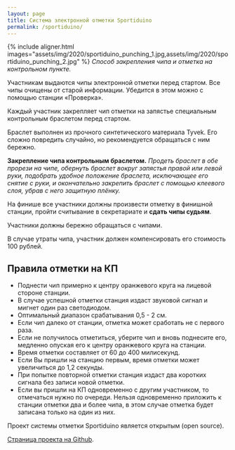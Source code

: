 ```yaml
---
layout: page
title: Система электронной отметки Sportiduino
permalink: /sportiduino/
---
```


{% include aligner.html images="assets/img/2020/sportiduino_punching_1.jpg,assets/img/2020/sportiduino_punching_2.jpg" %}
*Способ закрепления чипа и отметка на контрольном пункте.*

Участникам выдаются чипы электронной отметки перед стартом.
Все чипы очищены от старой информации.
Убедится в этом можно с помощью станции «Проверка».

Каждый участник закрепляет чип отметки на запястье специальным контрольным браслетом перед стартом.

Браслет выполнен из прочного синтетического материала Tyvek. Его сложно повредить случайно, но рекомендуется обращаться с ним бережно.

**Закрепление чипа контрольным браслетом.**
*Продеть браслет в обе прорези на чипе, обернуть браслет вокруг запястья правой или левой руки,
подобрать удобное положение браслета, исключающее его снятие с руки, и окончательно закрепить браслет с помощью клеевого слоя, убрав с него защитную плёнку.*

На финише все участники должны произвести отметку в финишной станции, пройти считывание в секретариате и **сдать чипы судьям**.

Участники должны бережно обращаться с чипами.

В случае утраты чипа, участник должен компенсировать его стоимость 100 рублей.

Правила отметки на КП
---------------------

* Поднести чип примерно к центру оранжевого круга на лицевой стороне станции.
* В случае успешной отметки станция издаст звуковой сигнал и мигнет один раз светодиодом.
* Оптимальный диапазон срабатывания 0,5 - 2 см.
* Если чип далеко от станции, отметка может сработать не с первого раза.
* Если не получилось отметиться, уберите чип и вновь поднесите его, медленно опуская его к центру оранжевого круга на станции.
* Время отметки составляет от 60 до 400 милисекунд.
* Если Вы пришли на станцию первым, время отметки может увеличиться до 1,2 секунды.
* При попытке повторной отметки станция издаст два коротких сигнала без записи новой отметки.
* Если вы пришли на КП одновременно с другим участником, то отмечаться нужно по очереди.
Нельзя одновременно приложить к станции отметки два и более чипа, в этом случае отметка будет записана только на один из них.


Проект системы отметки Sportiduino является открытым (open source).

[Страница проекта на Github](https://github.com/sportiduino/sportiduino).

